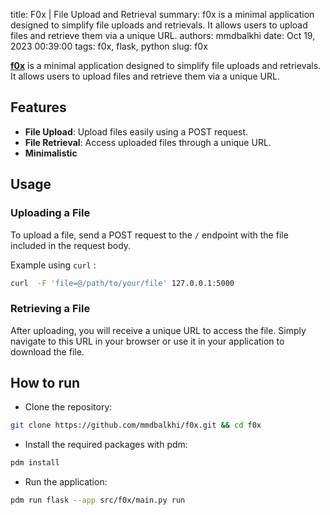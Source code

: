 title: F0x | File Upload and Retrieval
summary: f0x is a minimal application designed to simplify file uploads and retrievals. It allows users to upload files  and retrieve them via a unique URL.
authors: mmdbalkhi
date: Oct 19, 2023 00:39:00
tags: f0x, flask, python
slug: f0x

[**f0x**](https://github.com/mmdbalkhi/f0x) is a minimal application designed to simplify file uploads and retrievals. It allows users to upload files and retrieve them via a unique URL.

## Features

* **File Upload**: Upload files easily using a POST request.
* **File Retrieval**: Access uploaded files through a unique URL.
* **Minimalistic**

## Usage

### Uploading a File

To upload a file, send a POST request to the `/` endpoint with the file included in the request body.

Example using `curl` :

```sh
curl  -F 'file=@/path/to/your/file' 127.0.0.1:5000
```

### Retrieving a File

After uploading, you will receive a unique URL to access the file. Simply navigate to this URL in your browser or use it in your application to download the file.

## How to run

* Clone the repository:

```sh
git clone https://github.com/mmdbalkhi/f0x.git && cd f0x
```

* Install the required packages with pdm:

```sh
pdm install
```

* Run the application:

```sh
pdm run flask --app src/f0x/main.py run
```

<!--TODO: talk about code-->